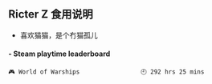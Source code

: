 ## Ricter Z 食用说明
- 喜欢猫猫，是个冇猫孤儿

<!-- steam-box start -->
#### - Steam playtime leaderboard
```text
🎮 World of Warships                 🕘 292 hrs 25 mins
```
<!-- Powered by https://github.com/YouEclipse/steam-box . -->
<!-- steam-box end -->
